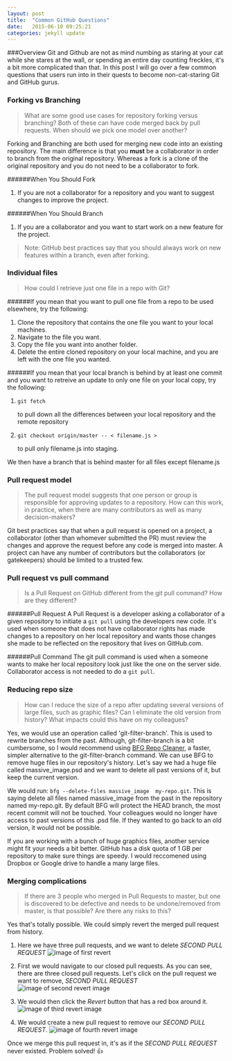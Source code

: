 ```yaml
---
layout: post
title:  "Common GitHub Questions"
date:   2015-06-10 09:25:21
categories: jekyll update
---
```



###Overview
 Git and Github are not as mind numbing as staring at your cat while she stares at the wall, or spending an entire day counting freckles, it's a bit more complicated than that. In this post I will go over a few common questions that users run into in their quests to become non-cat-staring Git and GitHub gurus.


### Forking vs Branching

> What are some good use cases for repository forking versus branching? Both of these can have code merged back by pull requests. When should we pick one model over another? 



Forking and Branching are both used for merging new code into an existing repository.  The main difference is that you **must** be a collaborator in order to branch from the original repository. Whereas a fork is a clone of the original repository and you do not need to be a collaborator to fork.


######When You Should Fork
1. If you are not a collaborator for a repository and you want to suggest changes to improve the project.  


######When You Should Branch
1. If you are a collaborator and you want to start work on a new feature for the project.

> Note: GitHub best practices say that you should always work on new features within a branch, even after forking.

### Individual files

> How could I retrieve just one file in a repo with Git? 


######If you mean that you want to pull one file from a repo to be used elsewhere, try the following:


  1. Clone the repository that contains the one file you want to your local machines.
  2. Navigate to the file you want.
  3. Copy the file you want into another folder. 
  4. Delete the entire cloned repository on your local machine, and you are left with the one file you wanted.


######If you mean that your local branch is behind by at least one commit and you want to retreive an update to only one file on your local copy, try the following:



1. ``` git fetch ```
   

   to pull down all the differences between your local repository and the remote repository
2. ``` git checkout origin/master -- < filename.js > ```
   

   to pull only filename.js into staging.

We then have a branch that is behind master for all files except filename.js

### Pull request model

> The pull request model suggests that one person or group is responsible for approving updates to a repository. How can this work, in practice, when there are many contributors as well as many decision-makers? 



Git best practices say that when a pull request is opened on a project, a collaborator (other than whomever submitted the PR) must review the changes and approve the request before any code is merged into master. A project can have any number of contributors but the collaborators (or gatekeepers) should be limited to a trusted few. 


### Pull request vs pull command

> Is a Pull Request on GitHub different from the git pull command? How are they different? 


######Pull Request
A Pull Request is a developer asking a collaborator of a given repository to initiate a ```git pull``` using the developers new code. It's used when someone that does not have collaborator rights has made changes to a repository on her local repository and wants those changes she made to be reflected on the repository that lives on GitHub.com.


######Pull Command
The git pull command is used when a someone wants to make her local repository look just like the one on the server side. Collaborator access is not needed to do a ```git pull```.


### Reducing repo size

> How can I reduce the size of a repo after updating several versions of large files, such as graphic files? Can I eliminate the old version from history? What impacts could this have on my colleagues? 



Yes, we would use an operation called 'git-filter-branch'.  This is used to rewrite branches from the past.  Although, git-filter-branch is a bit cumbersome, so I would recommend using  [BFG Repo Cleaner](http://rtyley.github.io/bfg-repo-cleaner/), a faster, simpler alternative to the git-filter-branch command.  We can use BFG to remove huge files in our repository's history.  Let's say we had a huge file called massive_image.psd and we want to delete all past versions of it, but keep the current version.


We would run: ```bfg --delete-files massive_image  my-repo.git```.  This is saying delete all files named massive_image from the past in the repository named my-repo.git.  By default BFG will protect the HEAD branch, the most recent commit will not be touched.  Your colleagues would no longer have access to past versions of this .psd file.  If they wanted to go back to an old version, it would not be possible. 


If you are working with a bunch of huge graphics files, another service might fit your needs a bit better.  GitHub has a disk quota of 1 GB per repository to make sure things are speedy.  I would reccomened using Dropbox or Google drive to handle a many large files.


###  Merging complications

> If there are 3 people who merged in Pull Requests to master, but one is discovered to be defective and needs to be undone/removed from master, is that possible? Are there any risks to this?




Yes that's totally possible.  We could simply revert the merged pull request from history.

1. Here we have three pull requests, and we want to delete *SECOND PULL REQUEST*
![image of first revert](http://alexcampbell.co/images/revert1.png)


2. First we would navigate to our closed pull requests.  As you can see, there are three closed pull requests.  Let's click on the pull request we want to remove, *SECOND PULL REQUEST*
![image of second revert image](http://alexcampbell.co/images/revert2.png)

3. We would then click the *Revert* button that has a red box around it.
![image of third revert image](http://alexcampbell.co/images/revert3.png)

4. We would create a new pull request to remove our *SECOND PULL REQUEST*.
![image of fourth revert image](http://alexcampbell.co/images/revert4.png)


Once we merge this pull request in, it's as if the *SECOND PULL REQUEST* never existed.  Problem solved! :+1:
